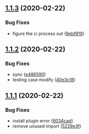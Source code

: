 ## [1.1.3](https://github.com/behawesometw/hawesome-vue-extends/compare/v1.1.2...v1.1.3) (2020-02-22)


### Bug Fixes

* figure the ci process out ([9ebf919](https://github.com/behawesometw/hawesome-vue-extends/commit/9ebf919704ea1fd68a234036645d510416f594d4))

## [1.1.2](https://github.com/behawesometw/hawesome-vue-extends/compare/v1.1.1...v1.1.2) (2020-02-22)


### Bug Fixes

* sync ([e486590](https://github.com/behawesometw/hawesome-vue-extends/commit/e4865905d7c45570b5d0d02538d04f76502af410))
* testing case modify ([40e3c18](https://github.com/behawesometw/hawesome-vue-extends/commit/40e3c189d89d0ecffe6d73e4633c7fb86a358fe6))

## [1.1.1](https://github.com/behawesometw/hawesome-vue-extends/compare/v1.1.0...v1.1.1) (2020-02-22)


### Bug Fixes

* install plugin error ([6034cad](https://github.com/behawesometw/hawesome-vue-extends/commit/6034cadb43829c188d50f2c545e4163232df4ceb))
* remove unused import ([5229e3f](https://github.com/behawesometw/hawesome-vue-extends/commit/5229e3f9ba2bc8d64dbf57d13486cc5bd8a9ddcd))
